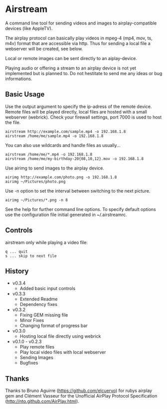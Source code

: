 # Airstream

A command line tool for sending videos and images to airplay-compatible devices
(like AppleTV).

The airplay protocol can basically play videos in mpeg-4 (mp4, mov, ts, m4v)
format that are accessible via http. Thus for sending a local file a webserver
will be created, see below.

Local or remote images can be sent directly to an aiplay-device.

Playing audio or offering a stream to an airplay device is not yet implemented
but is planned to. Do not hestitate to send me any ideas or bug informations.

## Basic Usage

Use the output argument to specify the ip-adress of the remote device. Remote
files will be played directly, local files are hosted with a small webserver
(webrick). Check your firewall settings, port 7000 is used to host the file.

```shell
airstream http://example.com/sample.mp4 -o 192.168.1.8
airstream /home/me/sample.mp4 -o 192.168.1.8
```
You can also use wildcards and handle files as usually...
```shell
airstream /home/me/*.mp4 -o 192.168.1.8
airstream /home/me/my-birthday-20{08,10,12}.mov -o 192.168.1.8
```
Use airimg to send images to the airplay device.
```shell
airimg http://example.com/photo.png -o 192.168.1.8
airimg ~/Pictures/photo.png
```
Use -n option to set the interval between switching to the next picture.
```shell
airimg ~/Pictures/*.png -n 8
```

See the help for further command line options. To specify default options
use the configuration file initial generated in ~/.airstreamrc.

## Controls

airstream only while playing a video file:
```
q ... quit
s ... skip to next file
```

## History

- v0.3.4
  - Added basic input controls
- v0.3.3
  - Extended Readme
  - Dependency fixes
- v0.3.2
  - Fixing GEM missing file
  - Minor Fixes
  - Changing format of progress bar
- v0.3.0
  - Hosting local file directly using webrick
- v0.1.0 - v0.2.3
  - Play remote files
  - Play local video files with local webserver
  - Sending Images
  - Bugfixes

## Thanks

Thanks to Bruno Aguirre (https://github.com/elcuervo) for rubys airplay gem and
Clément Vasseur for the Unofficial AirPlay Protocol Specification
(http://nto.github.com/AirPlay.html).
